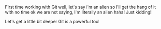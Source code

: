 First time working with Git 
well, let's say i'm an alien so I'll get the hang of it with no time 
ok we are not saying, I'm literally an alien haha! Just kidding!

   Let's get a little bit deeper
Git is a powerful tool

